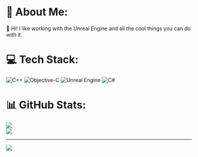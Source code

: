# 💫 About Me:
🔭 Hi! I like working with the Unreal Engine and all the cool things you can do with it.


# 💻 Tech Stack:
![C++](https://img.shields.io/badge/c++-%2300599C.svg?style=for-the-badge&logo=c%2B%2B&logoColor=white) ![Objective-C](https://img.shields.io/badge/OBJECTIVE--C-%233A95E3.svg?style=for-the-badge&logo=apple&logoColor=white) ![Unreal Engine](https://img.shields.io/badge/unrealengine-%23313131.svg?style=for-the-badge&logo=unrealengine&logoColor=white) ![C#](https://img.shields.io/badge/c%23-%23239120.svg?style=for-the-badge&logo=csharp&logoColor=white)
# 📊 GitHub Stats:
![](https://github-readme-stats.vercel.app/api?username=MajorTomAW&theme=github_dark&hide_border=true&include_all_commits=false&count_private=false)<br/>
![](https://github-readme-streak-stats.herokuapp.com/?user=MajorTomAW&theme=github_dark&hide_border=true)
<!--![](https://github-readme-stats.vercel.app/api/top-langs/?username=MajorTomAW&theme=github_dark&hide_border=true&include_all_commits=false&count_private=false&layout=compact)-->

---
[![](https://visitcount.itsvg.in/api?id=MajorTomAW&icon=0&color=0)](https://visitcount.itsvg.in)

<!-- Proudly created with GPRM ( https://gprm.itsvg.in ) -->
